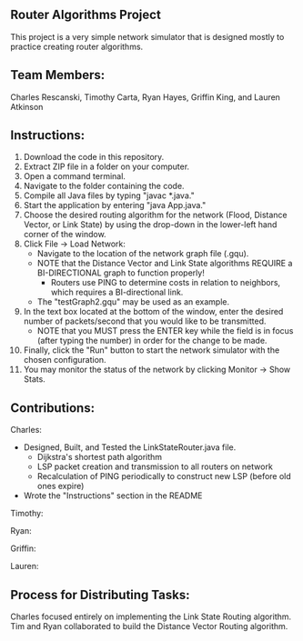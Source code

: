 Router Algorithms Project
------------

This project is a very simple network simulator that is designed mostly to practice
creating router algorithms.

Team Members:
------------
Charles Rescanski, Timothy Carta, Ryan Hayes, Griffin King, and Lauren Atkinson

Instructions:
------------
1. Download the code in this repository.
2. Extract ZIP file in a folder on your computer.
3. Open a command terminal.
4. Navigate to the folder containing the code.
5. Compile all Java files by typing "javac *.java."
6. Start the application by entering "java App.java."
7. Choose the desired routing algorithm for the network (Flood, Distance Vector, or Link State) by using the drop-down in the lower-left hand corner of the window.
8. Click File -> Load Network:
   * Navigate to the location of the network graph file (.gqu).
   * NOTE that the Distance Vector and Link State algorithms REQUIRE a BI-DIRECTIONAL graph to function properly!
     * Routers use PING to determine costs in relation to neighbors, which requires a BI-directional link.
   * The "testGraph2.gqu" may be used as an example.
9. In the text box located at the bottom of the window, enter the desired number of packets/second that you would like to be transmitted.
   * NOTE that you MUST press the ENTER key while the field is in focus (after typing the number) in order for the change to be made.
10. Finally, click the "Run" button to start the network simulator with the chosen configuration.
11. You may monitor the status of the network by clicking Monitor -> Show Stats.  

Contributions:
------------
Charles:
* Designed, Built, and Tested the LinkStateRouter.java file. 
  * Dijkstra's shortest path algorithm
  * LSP packet creation and transmission to all routers on network
  * Recalculation of PING periodically to construct new LSP (before old ones expire)
* Wrote the "Instructions" section in the README

Timothy:

Ryan:  

Griffin:  

Lauren:  

Process for Distributing Tasks:
------------

Charles focused entirely on implementing the Link State Routing algorithm.  Tim and Ryan collaborated to build the Distance Vector Routing algorithm.  
